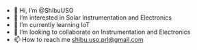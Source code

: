 - 👋 Hi, I’m @ShibuUSO
- 👀 I’m interested in Solar Instrumentation and Electronics
- 🌱 I’m currently learning IoT
- 💞️ I’m looking to collaborate on Instrumentation and Electronics
- 📫 How to reach me shibu.uso.prl@gmail.com

<!---
ShibuUSO/ShibuUSO is a ✨ special ✨ repository because its `README.md` (this file) appears on your GitHub profile.
You can click the Preview link to take a look at your changes.
--->

